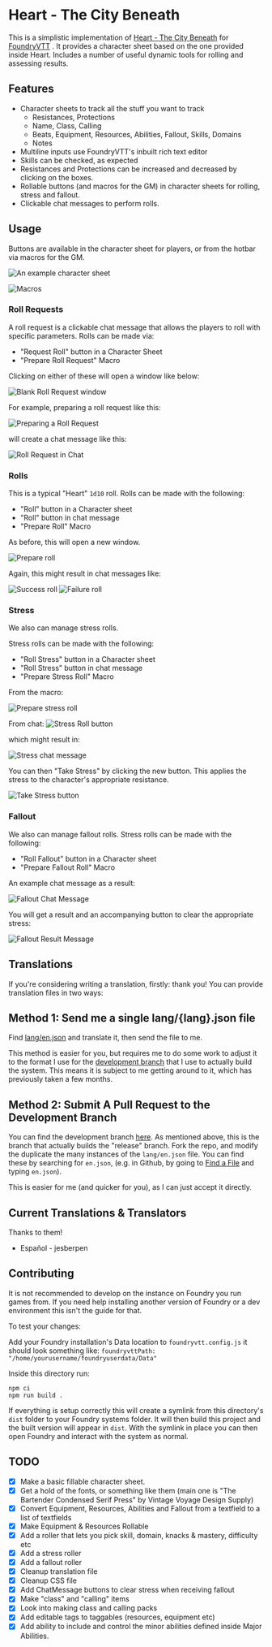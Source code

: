 # Heart - The City Beneath

This is a simplistic implementation of [Heart - The City Beneath](https://rowanrookanddecard.com/product/heart-the-city-beneath-rpg/) for [FoundryVTT](https://foundryvtt.com/) . It provides a character sheet based on the one provided inside Heart. Includes a number of useful dynamic tools for rolling and assessing results.
## Features

* Character sheets to track all the stuff you want to track
    * Resistances, Protections
    * Name, Class, Calling
    * Beats, Equipment, Resources, Abilities, Fallout, Skills, Domains
    * Notes
* Multiline inputs use FoundryVTT's inbuilt rich text editor
* Skills can be checked, as expected
* Resistances and Protections can be increased and decreased by clicking on the boxes.
* Rollable buttons (and macros for the GM) in character sheets for rolling, stress and fallout.
* Clickable chat messages to perform rolls.

## Usage

Buttons are available in the character sheet for players, or from the hotbar via macros for the GM.


![An example character sheet](readme-imgs/heartcharactersheet.png)

![Macros](https://i.imgur.com/wlnKvE4.png)

### Roll Requests

A roll request is a clickable chat message that allows the players to roll with specific parameters. Rolls can be made via: 
* "Request Roll" button in a Character Sheet
* "Prepare Roll Request" Macro

Clicking on either of these will open a window like below:

![Blank Roll Request window](readme-imgs/heartblankrollrequest.png)
 
For example, preparing a roll request like this:

![Preparing a Roll Request](readme-imgs/heartrollrequest.png)

will create a chat message like this:

![Roll Request in Chat](readme-imgs/heartrollrequestchatmsg.png)

### Rolls

This is a typical "Heart" `1d10` roll. Rolls can be made with the following: 
* "Roll" button in a Character sheet
* "Roll" button in chat message
* "Prepare Roll" Macro

As before, this will open a new window. 

![Prepare roll](readme-imgs/heartblankroll.png)

Again, this might result in chat messages like:

![Success roll](readme-imgs/heartrollsuccess.png)
![Failure roll](readme-imgs/heartrollfailure.png)

### Stress

We also can manage stress rolls.

Stress rolls can be made with the following: 
* "Roll Stress" button in a Character sheet
* "Roll Stress" button in chat message
* "Prepare Stress Roll" Macro

From the macro:

![Prepare stress roll](readme-imgs/heartstressroll.png)

From chat:
![Stress Roll button](readme-imgs/heartfailurestressrollbutton.png)

which might result in:

![Stress chat message](readme-imgs/heartstressresult.png)

You can then "Take Stress" by clicking the new button. This applies the stress to the character's appropriate resistance.

![Take Stress button](readme-imgs/hearttakestressbutton.png)

### Fallout

We also can manage fallout rolls. Stress rolls can be made with the following: 
* "Roll Fallout" button in a Character sheet
* "Prepare Fallout Roll" Macro

An example chat message as a result:

![Fallout Chat Message](readme-imgs/heartrollfallout.png)

You will get a result and an accompanying button to clear the appropriate stress:

![Fallout Result Message](readme-imgs/heartfalloutresult.png)

## Translations

If you're considering writing a translation, firstly: thank you! You can provide translation files in two ways:

## Method 1: Send me a single lang/{lang}.json file

Find [lang/en.json](https://github.com/hitcherland/FoundryVTT-Heart/blob/release/lang/en.json) and translate it, then send the file to me.

This method is easier for you, but requires me to do some work to adjust it to the format I use for the [development branch](https://github.com/hitcherland/FoundryVTT-Heart/tree/development) that I use to actually build the system. This means it is subject to me getting around to it, which has previously taken a few months.

## Method 2: Submit A Pull Request to the Development Branch

You can find the development branch [here](https://github.com/hitcherland/FoundryVTT-Heart/tree/development). As mentioned above, this is the branch that actually builds the "release" branch. Fork the repo, and modify the duplicate the many instances of the `lang/en.json` file. You can find these by searching for `en.json`, (e.g. in Github, by going to [Find a File](https://github.com/hitcherland/FoundryVTT-Heart/find/development) and typing `en.json`).

This is easier for me (and quicker for you), as I can just accept it directly.

## Current Translations & Translators
Thanks to them!

* Español - jesberpen


## Contributing
It is not recommended to develop on the instance on Foundry you run games from. If you need help installing another version of Foundry or a dev environment this isn't the guide for that.

To test your changes:

Add your Foundry installation's Data location to `foundryvtt.config.js` it should look something like:
`foundryvttPath: "/home/yourusername/foundryuserdata/Data"` 

Inside this directory run:
```shell
npm ci
npm run build .
```

If everything is setup correctly this will create a symlink from this directory's `dist` folder to your Foundry systems folder. It will then build this project and the built version will appear in `dist`. With the symlink in place you can then open Foundry and interact with the system as normal. 


## TODO

- [x] Make a basic fillable character sheet.
- [x] Get a hold of the fonts, or something like them (main one is "The Bartender Condensed Serif Press" by Vintage Voyage Design Supply)
- [x] Convert Equipment, Resources, Abilities and Fallout from a textfield to a list of textfields
- [x] Make Equipment & Resources Rollable
- [x] Add a roller that lets you pick skill, domain, knacks & mastery, difficulty etc
- [x] Add a stress roller
- [x] Add a fallout roller
- [x] Cleanup translation file
- [x] Cleanup CSS file
- [x] Add ChatMessage buttons to clear stress when receiving fallout
- [x] Make "class" and "calling" items
- [x] Look into making class and calling packs
- [x] Add editable tags to taggables (resources, equipment etc)
- [x] Add ability to include and control the minor abilities defined inside Major Abilities.
